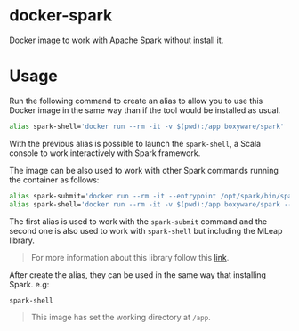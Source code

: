 # docker-spark

Docker image to work with Apache Spark without install it.

# Usage

Run the following command to create an alias to allow you to use this Docker image in the same way than if the tool would be installed as usual.

```sh
alias spark-shell='docker run --rm -it -v $(pwd):/app boxyware/spark'
```

With the previous alias is possible to launch the ```spark-shell```, a Scala console to work interactively with Spark framework.

The image can be also used to work with other Spark commands running the container as follows:

```sh
alias spark-submit='docker run --rm -it --entrypoint /opt/spark/bin/spark-submit boxyware/spark'
alias spark-shell='docker run --rm -it -v $(pwd):/app boxyware/spark --packages "ml.combust.mleap:mleap-spark_2.11:0.13.0"'
```

The first alias is used to work with the ```spark-submit``` command and the second one is also used to work with ```spark-shell``` but including the MLeap library.

>For more information about this library follow this [link](http://mleap-docs.combust.ml/).

After create the alias, they can be used in the same way that installing Spark. e.g:

```sh
spark-shell
```

>This image has set the working directory at ```/app```.